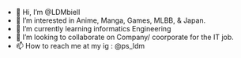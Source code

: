 - 👋 Hi, I’m @LDMbiell
- 👀 I’m interested in Anime, Manga, Games, MLBB, & Japan.
- 🌱 I’m currently learning informatics Engineering
- 💞️ I’m looking to collaborate on Company/ coorporate for the IT job.
- 📫 How to reach me at my ig : @ps_ldm

<!---
LDMbiell/LDMbiell is a ✨ special ✨ repository because its `README.md` (this file) appears on your GitHub profile.
You can click the Preview link to take a look at your changes.
--->
